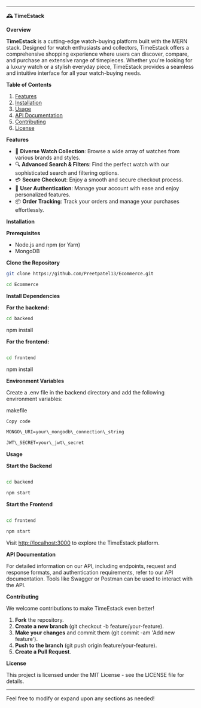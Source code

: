 
-----
**🕰️ TimeEstack**

**Overview**

**TimeEstack** is a cutting-edge watch-buying platform built with the MERN stack. Designed for watch enthusiasts and collectors, TimeEstack offers a comprehensive shopping experience where users can discover, compare, and purchase an extensive range of timepieces. Whether you're looking for a luxury watch or a stylish everyday piece, TimeEstack provides a seamless and intuitive interface for all your watch-buying needs.

**Table of Contents**

1. [Features](#features)
1. [Installation](#installation)
1. [Usage](#usage)
1. [API Documentation](#api-documentation)
1. [Contributing](#contributing)
1. [License](#license)

**Features**

- 🛒 **Diverse Watch Collection**: Browse a wide array of watches from various brands and styles.
- 🔍 **Advanced Search & Filters**: Find the perfect watch with our sophisticated search and filtering options.
- 💳 **Secure Checkout**: Enjoy a smooth and secure checkout process.
- 🧩 **User Authentication**: Manage your account with ease and enjoy personalized features.
- 📦 **Order Tracking**: Track your orders and manage your purchases effortlessly.

**Installation**

**Prerequisites**

- Node.js and npm (or Yarn)
- MongoDB

**Clone the Repository**

```sh
git clone https://github.com/Preetpatel13/Ecommerce.git

cd Ecommerce
```
**Install Dependencies**

**For the backend:**
```sh
cd backend
```
npm install

**For the frontend:**
```sh

cd frontend
```
npm install

**Environment Variables**

Create a .env file in the backend directory and add the following environment variables:

makefile
```sh
Copy code

MONGO\_URI=your\_mongodb\_connection\_string

JWT\_SECRET=your\_jwt\_secret
```
**Usage**

**Start the Backend**

```sh

cd backend

npm start
```
**Start the Frontend**

```sh

cd frontend

npm start
```
Visit <http://localhost:3000> to explore the TimeEstack platform.

**API Documentation**

For detailed information on our API, including endpoints, request and response formats, and authentication requirements, refer to our API documentation. Tools like Swagger or Postman can be used to interact with the API.

**Contributing**

We welcome contributions to make TimeEstack even better!

1. **Fork** the repository.
1. **Create a new branch** (git checkout -b feature/your-feature).
1. **Make your changes** and commit them (git commit -am 'Add new feature').
1. **Push to the branch** (git push origin feature/your-feature).
1. **Create a Pull Request**.

**License**

This project is licensed under the MIT License - see the LICENSE file for details.

-----
Feel free to modify or expand upon any sections as needed!

